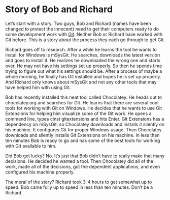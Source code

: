 # Story of Bob and Richard
  
Let’s start with a story. Two guys, Bob and Richard (names have been changed to protect the innocent) need to get their computers ready to do some development work with [Git](http://git-scm.org). Neither Bob or Richard have worked with Git before. This is a story about the process they each go through to get Git.  
  
Richard goes off to research. After a while he learns the tool he wants to install for Windows is mSysGit. He searches, downloads the latest version and goes to install it. He realizes he downloaded the wrong one and starts over.  He may not have his settings set up properly. So then he spends time trying to figure out what his settings should be. After a process of maybe a whole morning, he finally has Git installed and hopes he is set up properly. And Richard only knows about mSysGit and not any other tools that may have helped him with using Git.  
  
Bob has recently installed this neat tool called Chocolatey. He heads out to chocolatey.org and searches for Git. He learns that there are several cool tools for working with Git on Windows. He decides that he wants to use Git Extensions for helping him visualize some of the Git work. He opens a command line, types cinst gitextensions and hits Enter. Git Extensions has a dependency on mSysGit, so Chocolatey downloads and installs it silently on his machine. It configures Git for proper Windows usage. Then Chocolatey downloads and silently installs Git Extensions on his machine. In less than ten minutes Bob is ready to go and has some of the best tools for working with Git available to him.  
  
Did Bob get lucky? No. It’s just that Bob didn’t have to really make that many decisions. He decided he wanted a tool. Then Chocolatey did all of the work, made all of the decisions, got the dependent applications, and even configured his machine properly.  
  
The moral of the story? Richard took 3-4 hours to get somewhat up to speed. Bob came fully up to speed in less than ten minutes. Don’t be a Richard.  
  